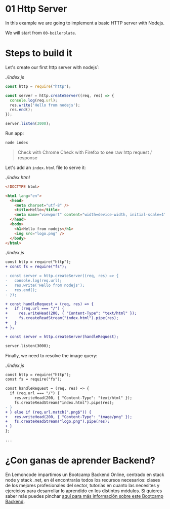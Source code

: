 # 01 Http Server

In this example we are going to implement a basic HTTP server with Nodejs.

We will start from `00-boilerplate`.

# Steps to build it

Let's create our first http server with nodejs`:

_./index.js_

```javascript
const http = require("http");

const server = http.createServer((req, res) => {
  console.log(req.url);
  res.write('Hello from nodejs');
  res.end();
});

server.listen(3000);
```

Run app:

```bash
node index

```

> Check with Chrome
> Check with Firefox to see raw http request / response

Let's add an `index.html` file to serve it:

_./index.html_

```html
<!DOCTYPE html>

<html lang="en">
  <head>
    <meta charset="utf-8" />
    <title>Hello</title>
    <meta name="viewport" content="width=device-width, initial-scale=1" />
  </head>
  <body>
    <h1>Hello from nodejs</h1>
    <img src="logo.png" />
  </body>
</html>

```

_./index.js_

```diff
const http = require("http");
+ const fs = require("fs");

- const server = http.createServer((req, res) => {
-   console.log(req.url);
-   res.write('Hello from nodejs');
-   res.end();
- });

+ const handleRequest = (req, res) => {
+   if (req.url === "/") {
+     res.writeHead(200, { "Content-Type": "text/html" });
+     fs.createReadStream("index.html").pipe(res);
+   }
+ };

+ const server = http.createServer(handleRequest);

server.listen(3000);
```

Finally, we need to resolve the image query:

_./index.js_

```diff
const http = require("http");
const fs = require("fs");

const handleRequest = (req, res) => {
  if (req.url === "/") {
    res.writeHead(200, { "Content-Type": "text/html" });
    fs.createReadStream("index.html").pipe(res);
- }
+ } else if (req.url.match(".png$")) {
+   res.writeHead(200, { "Content-Type": "image/png" });
+   fs.createReadStream("logo.png").pipe(res);
+ }
};

...

```

# ¿Con ganas de aprender Backend?

En Lemoncode impartimos un Bootcamp Backend Online, centrado en stack node y stack .net, en él encontrarás todos los recursos necesarios: clases de los mejores profesionales del sector, tutorías en cuanto las necesites y ejercicios para desarrollar lo aprendido en los distintos módulos. Si quieres saber más puedes pinchar [aquí para más información sobre este Bootcamp Backend](https://lemoncode.net/bootcamp-backend#bootcamp-backend/banner).
